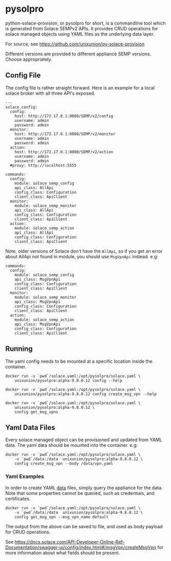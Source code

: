 # pysolpro

python-solace-provision, or pysolpro for short, is a commandline tool which is generated from Solace SEMPv2 APIs. 
It provides CRUD operations for solace managed objects using YAML files as the underlying data layer.

For source, see https://github.com/unixunion/py-solace-provision

Different versions are provided to different appliance SEMP versions. Choose appropriately.

## Config File

The config file is rather straight forward. Here is an example for a local solace broker with all three
API's exposed.

    ---
    solace_config:
      config:
        host: http://172.17.0.1:8080/SEMP/v2/config
        username: admin
        password: admin
      monitor:
        host: http://172.17.0.1:8080/SEMP/v2/monitor
        username: admin
        password: admin
      action:
        host: http://172.17.0.1:8080/SEMP/v2/action
        username: admin
        password: admin
      #proxy: http://localhost:5555
    
    commands:
      config:
        module: solace_semp_config
        api_class: AllApi
        config_class: Configuration
        client_class: ApiClient
      monitor:
        module: solace_semp_monitor
        api_class: AllApi
        config_class: Configuration
        client_class: ApiClient
      action:
        module: solace_semp_action
        api_class: AllApi
        config_class: Configuration
        client_class: ApiClient
    
Note, older versions of Solace don't have the `AllApi`, so if you get an error about AllApi not found in module, you 
should use `MsgVpnApi` instead. e.g:

    commands:
      config:
        module: solace_semp_config
        api_class: MsgVpnApi
        config_class: Configuration
        client_class: ApiClient
      monitor:
        module: solace_semp_monitor
        api_class: MsgVpnApi
        config_class: Configuration
        client_class: ApiClient
      action:
        module: solace_semp_action
        api_class: MsgVpnApi
        config_class: Configuration
        client_class: ApiClient

## Running

The yaml config needs to be mounted at a specific location inside the container.

    docker run -v `pwd`/solace.yaml:/opt/pysolpro/solace.yaml \
        unixunion/pysolpro:alpha-9.8.0.12 config --help

    docker run -v `pwd`/solace.yaml:/opt/pysolpro/solace.yaml \
        unixunion/pysolpro:alpha-9.8.0.12 config create_msg_vpn --help

    docker run -v `pwd`/solace.yaml:/opt/pysolpro/solace.yaml \
        unixunion/pysolpro:alpha-9.8.0.12 \
        config get_msg_vpns


## Yaml Data Files

Every solace managed object can be provisioned and updated from YAML data. The yaml data should be mounted into the 
container. e.g:

    docker run -v `pwd`/solace.yaml:/opt/pysolpro/solace.yaml \
        -v `pwd`/data:/data  unixunion/pysolpro:alpha-9.8.0.12 \
        config create_msg_vpn --body /data/vpn.yaml

### Yaml Examples

In order to create YAML [data](https://github.com/unixunion/py-solace-provision/tree/master/data) files, simply query the appliance for the data. Note that some properties cannot be queried, 
such as credentials, and certificates.

    docker run -v `pwd`/solace.yaml:/opt/pysolpro/solace.yaml \
        -v `pwd`/data:/data  unixunion/pysolpro:alpha-9.8.0.12 \
        config get_msg_vpn --msg_vpn_name default

The output from the above can be saved to file, and used as body payload for CRUD operations. 

See https://docs.solace.com/API-Developer-Online-Ref-Documentation/swagger-ui/config/index.html#/msgVpn/createMsgVpn for
more information about what fields should be present.

